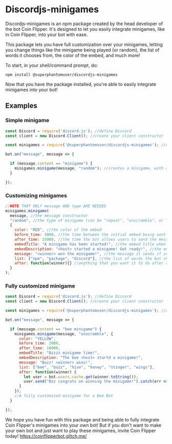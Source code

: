 # Discordjs-minigames
Discordjs-minigames is an npm package created by the head developer of the bot Coin Flipper. It's designed to let you easily integrate minigames, like in Coin Flipper, into your bot with ease.

This package lets you have full customization over your minigames, letting you change things like the minigame being played (or random), the list of words it chooses from, the color of the embed, and much more!

To start, in your shell/command prompt, do:
```
npm install @superphantomuser/discordjs-minigames
```
Now that you have the package installed, you're able to easily integrate minigames into your bot!

## Examples

### Simple minigame
```js
const Discord = require('discord.js'); //define Discord
const client = new Discord.Client(); //create your client constructor

const minigames = require('@superphantomuser/discordjs-minigames'); //define the minigame package

bot.on("message", message => {

  if (message.content == "minigame") {
    minigames.minigame(message, "random"); //creates a minigame, with a random type
  }

});
```

### Customizing minigames
```js
//NOTE THAT ONLY message AND type ARE NEEDED
minigames.minigame(
  message, //the message constructor
  "random", //the type of minigame (can be "repeat", "unscramble", or "timing", or you can use "random" to chooes a random one)
  {
    color: "RED", //the color of the embed
    before_time: 3000, //the time between the initial embed being sent and the minigame being started
    after_time: 15000, //the time the bot allows users to send the message
    embedTitle: "A minigame has been started!", //the embed title when the host starts the minigame
    embedDescription: "<host> started a minigame! Get ready!", //the embed description when the host starts the minigame
    message: "<winner> won the minigame!", //the message it sends if someone won the minigame
    list: ["npm", "package", "discord"], //the list of words the bot chooses from for minigames
    after: function(winner){} //anything that you want it to do after a user wins (winner is the winners ID)
  }
);
```

### Fully customized minigame
```js
const Discord = require('discord.js'); //define Discord
const client = new Discord.Client(); //create your client constructor

const minigames = require('@superphantomuser/discordjs-minigames'); //define the minigame package

bot.on("message", message => {

  if (message.content == "bee minigame") {
    minigames.minigame(message, "unscramble", {
      color: "YELLOW", 
      before_time: 2000, 
      after_time: 10000, 
      embedTitle: "Bzzzz minigame time!",
      embedDescription: "The bee <host> startd a minigame!",
      message: "Buzz! <winner> wins!", 
      list: ["bee", "buzz", "hive", "honey", "stinger", "wings"],
      after: function(winner) { 
        let user = bot.users.cache.get(winner.toString());
        user.send("Bzz congrats on winning the minigame!").catch(err => {});
      }
    });
    //A fully customized minigame for a Bee Bot
  }

});
```

We hope you have fun with this package and being able to fully integrate Coin Flipper's minigames into your own bot! But if you don't want to make your own bot and just want to play these minigames, invite Coin Flipper today! https://coinflipperbot.glitch.me/